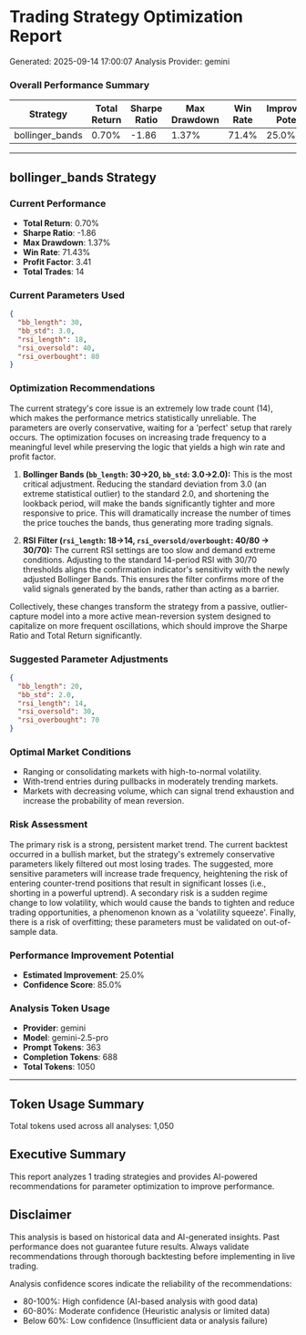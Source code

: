 
# Trading Strategy Optimization Report
Generated: 2025-09-14 17:00:07
Analysis Provider: gemini

### Overall Performance Summary

| Strategy | Total Return | Sharpe Ratio | Max Drawdown | Win Rate | Improvement Potential |
|----------|-------------|--------------|--------------|----------|---------------------|
| bollinger_bands | 0.70% | -1.86 | 1.37% | 71.4% | 25.0% |

---

## bollinger_bands Strategy

### Current Performance
- **Total Return**: 0.70%
- **Sharpe Ratio**: -1.86
- **Max Drawdown**: 1.37%
- **Win Rate**: 71.43%
- **Profit Factor**: 3.41
- **Total Trades**: 14

### Current Parameters Used

```json
{
  "bb_length": 30,
  "bb_std": 3.0,
  "rsi_length": 18,
  "rsi_oversold": 40,
  "rsi_overbought": 80
}
```

### Optimization Recommendations

The current strategy's core issue is an extremely low trade count (14), which makes the performance metrics statistically unreliable. The parameters are overly conservative, waiting for a 'perfect' setup that rarely occurs. The optimization focuses on increasing trade frequency to a meaningful level while preserving the logic that yields a high win rate and profit factor.

1.  **Bollinger Bands (`bb_length`: 30->20, `bb_std`: 3.0->2.0):** This is the most critical adjustment. Reducing the standard deviation from 3.0 (an extreme statistical outlier) to the standard 2.0, and shortening the lookback period, will make the bands significantly tighter and more responsive to price. This will dramatically increase the number of times the price touches the bands, thus generating more trading signals.

2.  **RSI Filter (`rsi_length`: 18->14, `rsi_oversold/overbought`: 40/80 -> 30/70):** The current RSI settings are too slow and demand extreme conditions. Adjusting to the standard 14-period RSI with 30/70 thresholds aligns the confirmation indicator's sensitivity with the newly adjusted Bollinger Bands. This ensures the filter confirms more of the valid signals generated by the bands, rather than acting as a barrier.

Collectively, these changes transform the strategy from a passive, outlier-capture model into a more active mean-reversion system designed to capitalize on more frequent oscillations, which should improve the Sharpe Ratio and Total Return significantly.

### Suggested Parameter Adjustments

```json
{
  "bb_length": 20,
  "bb_std": 2.0,
  "rsi_length": 14,
  "rsi_oversold": 30,
  "rsi_overbought": 70
}
```

### Optimal Market Conditions
- Ranging or consolidating markets with high-to-normal volatility.
- With-trend entries during pullbacks in moderately trending markets.
- Markets with decreasing volume, which can signal trend exhaustion and increase the probability of mean reversion.

### Risk Assessment
The primary risk is a strong, persistent market trend. The current backtest occurred in a bullish market, but the strategy's extremely conservative parameters likely filtered out most losing trades. The suggested, more sensitive parameters will increase trade frequency, heightening the risk of entering counter-trend positions that result in significant losses (i.e., shorting in a powerful uptrend). A secondary risk is a sudden regime change to low volatility, which would cause the bands to tighten and reduce trading opportunities, a phenomenon known as a 'volatility squeeze'. Finally, there is a risk of overfitting; these parameters must be validated on out-of-sample data.

### Performance Improvement Potential
- **Estimated Improvement**: 25.0%
- **Confidence Score**: 85.0%
### Analysis Token Usage
- **Provider**: gemini
- **Model**: gemini-2.5-pro
- **Prompt Tokens**: 363
- **Completion Tokens**: 688
- **Total Tokens**: 1050

---

## Token Usage Summary

Total tokens used across all analyses: 1,050

## Executive Summary

This report analyzes 1 trading strategies and provides AI-powered 
recommendations for parameter optimization to improve performance.

## Disclaimer

This analysis is based on historical data and AI-generated insights. 
Past performance does not guarantee future results. Always validate recommendations through 
thorough backtesting before implementing in live trading.

Analysis confidence scores indicate the reliability of the recommendations:
- 80-100%: High confidence (AI-based analysis with good data)
- 60-80%: Moderate confidence (Heuristic analysis or limited data)  
- Below 60%: Low confidence (Insufficient data or analysis failure)
